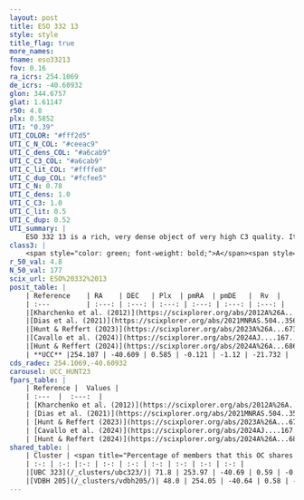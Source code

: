 ```yaml
---
layout: post
title: ESO 332 13
style: style
title_flag: true
more_names: 
fname: eso33213
fov: 0.16
ra_icrs: 254.1069
de_icrs: -40.60932
glon: 344.6757
glat: 1.61147
r50: 4.8
plx: 0.5852
UTI: "0.39"
UTI_COLOR: "#fff2d5"
UTI_C_N_COL: "#ceeac9"
UTI_C_dens_COL: "#a6cab9"
UTI_C_C3_COL: "#a6cab9"
UTI_C_lit_COL: "#ffffe8"
UTI_C_dup_COL: "#fcfee5"
UTI_C_N: 0.78
UTI_C_dens: 1.0
UTI_C_C3: 1.0
UTI_C_lit: 0.5
UTI_C_dup: 0.52
UTI_summary: |
    ESO 332 13 is a rich, very dense object of very high C3 quality. It is moderately studied in the literature.<br><br>This is likely a unique object, which shares a moderate percentage of members with at least one previously reported entry.
class3: |
    <span style="color: green; font-weight: bold;">A</span><span style="color: green; font-weight: bold;">A</span>
r_50_val: 4.8
N_50_val: 177
scix_url: ESO%20332%2013
posit_table: |
    | Reference    | RA    | DEC   | Plx  | pmRA  | pmDE   |  Rv  |
    | :---         | :---: | :---: | :---: | :---: | :---: | :---: |
    |[Kharchenko et al. (2012)](https://scixplorer.org/abs/2012A%26A...543A.156K) | 254.166 | -40.575 | -- | -2.52 | -2.2 | -- |
    |[Dias et al. (2021)](https://scixplorer.org/abs/2021MNRAS.504..356D) | 254.17 | -40.589 | 0.558 | -0.08 | -1.117 | -- |
    |[Hunt & Reffert (2023)](https://scixplorer.org/abs/2023A%26A...673A.114H) | 254.053 | -40.597 | 0.591 | -0.165 | -1.14 | -18.317 |
    |[Cavallo et al. (2024)](https://scixplorer.org/abs/2024AJ....167...12C) | 254.015 | -40.643 | 0.591 | -- | -- | -- |
    |[Hunt & Reffert (2024)](https://scixplorer.org/abs/2024A%26A...686A..42H) | 254.053 | -40.597 | 0.591 | -0.165 | -1.14 | -18.317 |
    | **UCC** |254.107 | -40.609 | 0.585 | -0.121 | -1.12 | -21.732 | 
cds_radec: 254.1069,-40.60932
carousel: UCC_HUNT23
fpars_table: |
    | Reference |  Values |
    | :---  |  :---:  |
    | [Kharchenko et al. (2012)](https://scixplorer.org/abs/2012A%26A...543A.156K) | `e_bv=0.562, distance=2910, log_age=6.82` |
    | [Dias et al. (2021)](https://scixplorer.org/abs/2021MNRAS.504..356D) | `Av=1.38, Dist=1487, logage=6.84, [Fe/H]=0.168` |
    | [Hunt & Reffert (2023)](https://scixplorer.org/abs/2023A%26A...673A.114H) | `AV50=1.559, diffAV50=2.144, MOD50=11.03, logAge50=6.617` |
    | [Cavallo et al. (2024)](https://scixplorer.org/abs/2024AJ....167...12C) | `AV50=1.45, dMod50=10.66, logAge50=6.83, [Fe/H]50=-0.07` |
    | [Hunt & Reffert (2024)](https://scixplorer.org/abs/2024A%26A...686A..42H) | `MassJ=532.391` |
shared_table: |
    | Cluster | <span title="Percentage of members that this OC shares with the ones listed">%</span>   | RA   | DEC   | Plx   | pmRA  | pmDE  | Rv | UTI |
    | :-: | :-: |:-: | :-: | :-: | :-: | :-: | :-: | :-: |
    |[UBC 323](/_clusters/ubc323/)| 71.8 | 253.97 | -40.69 | 0.59 | -0.23 | -1.25 | -21.03 |0.44 |
    |[VDBH 205](/_clusters/vdbh205/)| 48.0 | 254.05 | -40.64 | 0.58 | -0.15 | -1.1 | -30.68 |0.74 |
---
```

